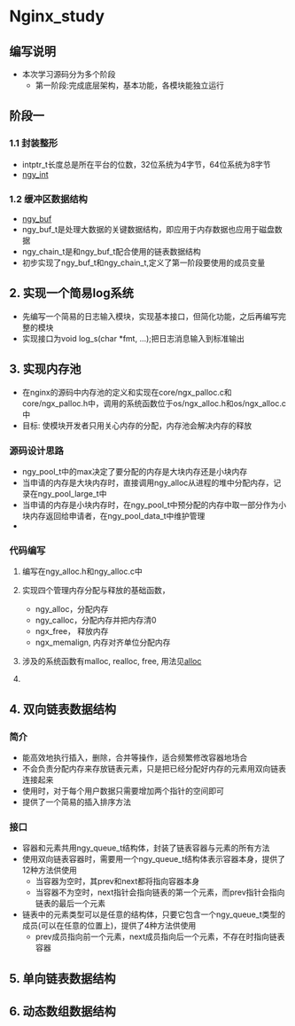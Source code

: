 # Nginx_study

## 编写说明
* 本次学习源码分为多个阶段
    * 第一阶段:完成底层架构，基本功能，各模块能独立运行





## 阶段一

### 1.1 封装整形
* intptr_t长度总是所在平台的位数，32位系统为4字节，64位系统为8字节
* [ngy_int](ngy_int.h)

### 1.2 缓冲区数据结构
* [ngy_buf](ngy_buf.h)
* ngy_buf_t是处理大数据的关键数据结构，即应用于内存数据也应用于磁盘数据
* ngy_chain_t是和ngy_buf_t配合使用的链表数据结构
* 初步实现了ngy_buf_t和ngy_chain_t,定义了第一阶段要使用的成员变量


## 2. 实现一个简易log系统
* 先编写一个简易的日志输入模块，实现基本接口，但简化功能，之后再编写完整的模块
* 实现接口为void log_s(char *fmt, ...);把日志消息输入到标准输出



## 3. 实现内存池
* 在nginx的源码中内存池的定义和实现在core/ngx_palloc.c和core/ngx_palloc.h中，调用的系统函数位于os/ngx_alloc.h和os/ngx_alloc.c中
* 目标: 使模块开发者只用关心内存的分配，内存池会解决内存的释放

### 源码设计思路
* ngy_pool_t中的max决定了要分配的内存是大块内存还是小块内存
* 当申请的内存是大块内存时，直接调用ngy_alloc从进程的堆中分配内存，记录在ngy_pool_large_t中
* 当申请的内存是小块内存时，在ngy_pool_t中预分配的内存中取一部分作为小块内存返回给申请者，在ngy_pool_data_t中维护管理
* 
### 代码编写
1. 编写在ngy_alloc.h和ngy_alloc.c中 

2. 实现四个管理内存分配与释放的基础函数，
    * ngy_alloc，分配内存 
    * ngy_calloc，分配内存并把内存清0
    * ngx_free， 释放内存
    * ngx_memalign, 内存对齐单位分配内存

3. 涉及的系统函数有malloc, realloc, free, 用法见[alloc](./系统函数介绍/alloc.md)

4. 



## 4. 双向链表数据结构
### 简介
* 能高效地执行插入，删除，合并等操作，适合频繁修改容器地场合
* 不会负责分配内存来存放链表元素，只是把已经分配好内存的元素用双向链表连接起来
* 使用时，对于每个用户数据只需要增加两个指针的空间即可
* 提供了一个简易的插入排序方法

### 接口
* 容器和元素共用ngy_queue_t结构体，封装了链表容器与元素的所有方法
* 使用双向链表容器时，需要用一个ngy_queue_t结构体表示容器本身，提供了12种方法供使用
    * 当容器为空时，其prev和next都将指向容器本身
    * 当容器不为空时，next指针会指向链表的第一个元素，而prev指针会指向链表的最后一个元素
* 链表中的元素类型可以是任意的结构体，只要它包含一个ngy_queue_t类型的成员(可以在任意的位置上)，提供了4种方法供使用
    * prev成员指向前一个元素，next成员指向后一个元素，不存在时指向链表容器


## 5. 单向链表数据结构

## 6. 动态数组数据结构



